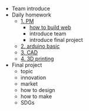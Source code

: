 <!-- 侧边栏 docs/_sidebar.md -->
- Team introduce
- Daily homework
  - [1. PM]()
    - [how to build web](class/1pm/1pm-web.md)
    - introduce team
    - introduce final project
  - [2. arduino basic]()
  - [3. CAD]()
  - [4. 3D printing]()
- Final project
  - topic
  - innovation
  - market
  - how to design 
  - how to make
  - SDGs